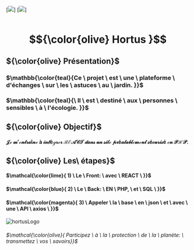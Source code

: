[![](https://img.shields.io/badge/PHP-blue?style=for-the-badge)]
[![](https://img.shields.io/badge/REACT-yellow?style=for-the-badge)]
<br>
<br>

#  $${\color{olive} Hortus }$$

## ${\color{olive} Présentation}$

### $\mathbb{\color{teal}{Ce \ projet \ est \ une \ plateforme \ d'échanges \ sur \ les \ astuces \ au \ jardin. }}$
### $\mathbb{\color{teal}{\ Il \ est \ destiné \ aux \ personnes \ sensibles \ à \ l'écologie. }}$

## ${\color{olive} Objectif}$
#### $\mathcal{ Je \ m'entraîne \ à \ intégrer \ REACT \ dans \ un \ site \ préalablement \ sécurisé \ en \ PHP.}$

## ${\color{olive} Les\  étapes}$

#### $\mathcal{\color{lime}{ 1) \ Le \ Front: \ avec \ REACT \ }}$ <br>
#### $\mathcal{\color{blue}{ 2) \ Le \ Back: \  EN \ PHP,  \ et \ SQL \ }}$ <br>
#### $\mathcal{\color{magenta}{ 3) \ Appeler \ la \ base \ en \ json \ et \ avec \ une \ API \ axios \ }}$ <br>

![hortusLogo](https://github.com/user-attachments/assets/e3044c97-2cfc-49c0-88c4-74b314d29318)
###### $\mathcal{\color{olive}{ Participez \ à \ la \ protection \ de \ la \ planète: \ transmettez \ vos \ savoirs}}$
